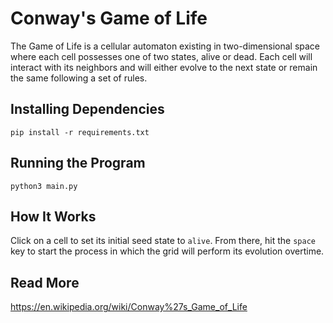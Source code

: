 # Conway's Game of Life
The Game of Life is a cellular automaton existing in two-dimensional space where each cell possesses one of two states, alive or dead. Each cell will interact with its neighbors and will either evolve to the next state or remain the same following a set of rules.

## Installing Dependencies
`pip install -r requirements.txt`

## Running the Program
`python3 main.py`

## How It Works
Click on a cell to set its initial seed state to `alive`. From there, hit the `space` key to start the process in which the grid will perform its evolution overtime.

## Read More
https://en.wikipedia.org/wiki/Conway%27s_Game_of_Life